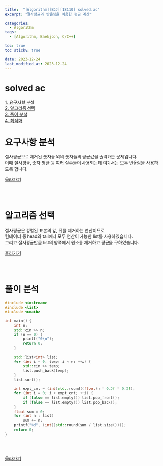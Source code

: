 ```yaml
---
title:  "[Algorithm][BOJ][18110] solved.ac"
excerpt: "절사평균과 반올림을 이용한 평균 계산"

categories:
  - Algorithm
tags:
  - [Algorithm, Baekjoon, C/C++]

toc: true
toc_sticky: true
 
date: 2023-12-24
last_modified_at: 2023-12-24
---
```


# solved ac

[1. 요구사항 분석](#요구사항-분석)<br/>
[2. 알고리즘 선택](#알고리즘-선택)<br/>
[3. 풀이 분석](#풀이-분석)<br/>
[4. 최적화](#최적화)
<br/>

# 요구사항 분석
절사평균으로 제거된 숫자들 외의 숫자들의 평균값을 출력하는 문제입니다.  
이때 절사평균, 숫자 평균 등 여러 실수들이 사용되는데 여기서는 모두 반올림을 사용하도록 합니다.
<br/>

[올라가기](#solved-ac)

<br/>
<br/>

# 알고리즘 선택
절사평균은 정렬된 표본의 앞, 뒤를 제거하는 연산이므로  
컨테이너 중 head와 tail에서 모두 연산이 가능한 list를 사용하였습니다.  
그리고 절사평균만큼 list의 양쪽에서 원소를 제거하고 평균을 구하였습니다.
<br/>

[올라가기](#solved-ac)

<br/>
<br/>

# 풀이 분석
```c++
#include <iostream>
#include <list>
#include <cmath>

int main() {
	int n;
	std::cin >> n;
	if (n == 0) {
		printf("0\n");
		return 0;
	}

	std::list<int> list;
	for (int i = 0, temp; i < n; ++i) {
		std::cin >> temp;
		list.push_back(temp);
	}
	list.sort();

	int expt_cnt = (int)std::round((float)n * 0.3f * 0.5f);
	for (int i = 0; i < expt_cnt; ++i) {
		if (false == list.empty()) list.pop_front();
		if (false == list.empty()) list.pop_back();
	}
	float sum = 0;
	for (int n : list)
		sum += n;
	printf("%d", (int)(std::round(sum / list.size())));
	return 0;
}   
   
```
<br/>

[올라가기](#solved-ac)

<br/>
<br/>
